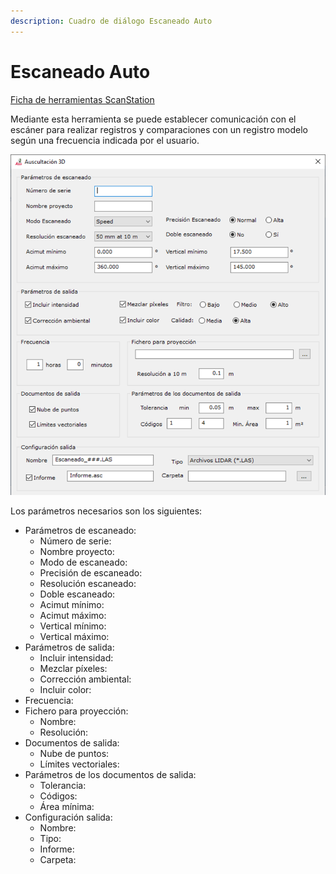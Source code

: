 ```yaml
---
description: Cuadro de diálogo Escaneado Auto
---
```


# Escaneado Auto

[Ficha de herramientas ScanStation](../fichas-de-herramientas/ficha-de-herramientas-scanstation.md)

Mediante esta herramienta se puede establecer comunicación con el escáner para realizar registros y comparaciones con un registro modelo según una frecuencia indicada por el usuario.

![Cuadro de di&#xE1;logo Auscultaci&#xF3;n 3D](../../.gitbook/assets/image%20%2836%29.png)

Los parámetros necesarios son los siguientes:

* Parámetros de escaneado:
  * Número de serie:
  * Nombre proyecto:
  * Modo de escaneado:
  * Precisión de escaneado:
  * Resolución escaneado:
  * Doble escaneado:
  * Acimut mínimo:
  * Acimut máximo:
  * Vertical mínimo:
  * Vertical máximo:
* Parámetros de salida:
  * Incluir intensidad:
  * Mezclar píxeles:
  * Corrección ambiental:
  * Incluir color:
* Frecuencia:
* Fichero para proyección:
  * Nombre:
  * Resolución:
* Documentos de salida:
  * Nube de puntos:
  * Límites vectoriales:
* Parámetros de los documentos de salida:
  * Tolerancia:
  * Códigos:
  * Área mínima:
* Configuración salida:
  * Nombre:
  * Tipo:
  * Informe:
  * Carpeta:

